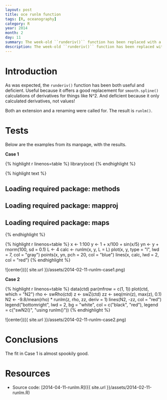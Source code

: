 ```yaml
---
layout: post
title: oce runlm function
tags: [R, oceanography]
category: R
year: 2014
month: 2
day: 11
summary: The week-old ``runderiv()`` function has been replaced with a more useful ``runlm()`` function.  This post shows how to use it.
description: The week-old ``runderiv()`` function has been replaced with a more useful ``runlm()`` function.  This post shows how to use it.
---
```


# Introduction

As was expected, the ``runderiv()`` function has been both useful and deficient.  Useful because it offers a good replacement for ``smooth.spline()`` calculations of derivatives for things like N^2.  And deficient because it only calculated derivatives, not values!

Both an extension and a renaming were called for.  The result is ``runlm()``.

# Tests

Below are the examples from its manpage, with the results.

**Case 1**


{% highlight r linenos=table %}
library(oce)
{% endhighlight %}



{% highlight text %}
## Loading required package: methods
## Loading required package: mapproj
## Loading required package: maps
{% endhighlight %}



{% highlight r linenos=table %}
x <- 1:100
y <- 1 + x/100 + sin(x/5)
yn <- y + rnorm(100, sd = 0.1)
L <- 4
calc <- runlm(x, y, L = L)
plot(x, y, type = "l", lwd = 7, col = "gray")
points(x, yn, pch = 20, col = "blue")
lines(x, calc, lwd = 2, col = "red")
{% endhighlight %}

![center]({{ site.url }}/assets/2014-02-11-runlm-case1.png) 

**Case 2**

{% highlight r linenos=table %}
data(ctd)
par(mfrow = c(1, 1))
plot(ctd, which = "N2")
rho <- swRho(ctd)
z <- swZ(ctd)
zz <- seq(min(z), max(z), 0.1)
N2 <- -9.8/mean(rho) * runlm(z, rho, zz, deriv = 1)
lines(N2, -zz, col = "red")
legend("bottomright", lwd = 2, bg = "white", col = c("black", "red"), legend = c("swN2()", 
    "using runlm()"))
{% endhighlight %}

![center]({{ site.url }}/assets/2014-02-11-runlm-case2.png) 


# Conclusions

The fit in Case 1 is almost spookily good.

# Resources
* Source code: [2014-04-11-runlm.R]({{ site.url }}/assets/2014-02-11-runlm.R)
